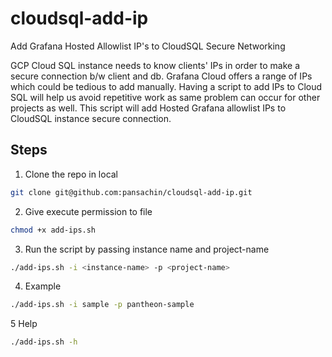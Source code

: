 # cloudsql-add-ip
Add Grafana Hosted Allowlist IP's to CloudSQL Secure Networking

GCP Cloud SQL instance needs to know clients' IPs in order to make a secure connection b/w client and db. Grafana Cloud offers a range of IPs which could be tedious to add manually. Having a script to add IPs to Cloud SQL will help us avoid repetitive work as same problem can occur for other projects as well. This script will add Hosted Grafana allowlist IPs to CloudSQL instance secure connection.

## Steps
1. Clone the repo in local
```bash
git clone git@github.com:pansachin/cloudsql-add-ip.git
```

2. Give execute permission to file
```bash
chmod +x add-ips.sh
```

3. Run the script by passing instance name and project-name
```bash
./add-ips.sh -i <instance-name> -p <project-name>
```

4. Example
```bash
./add-ips.sh -i sample -p pantheon-sample
```

5 Help
```bash
./add-ips.sh -h
```
